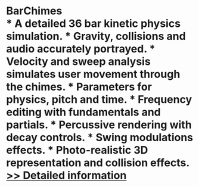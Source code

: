 # BarChimes<br />* A detailed 36 bar kinetic physics simulation. * Gravity, collisions and audio accurately portrayed. * Velocity and sweep analysis simulates user movement through the chimes. * Parameters for physics, pitch and time. * Frequency editing with fundamentals and partials. * Percussive rendering with decay controls. * Swing modulations effects. * Photo-realistic 3D representation and collision effects.<br />[>> Detailed information](https://secure.shareit.com/shareit/product.html?productid=300367496&affiliateid=200057808)
